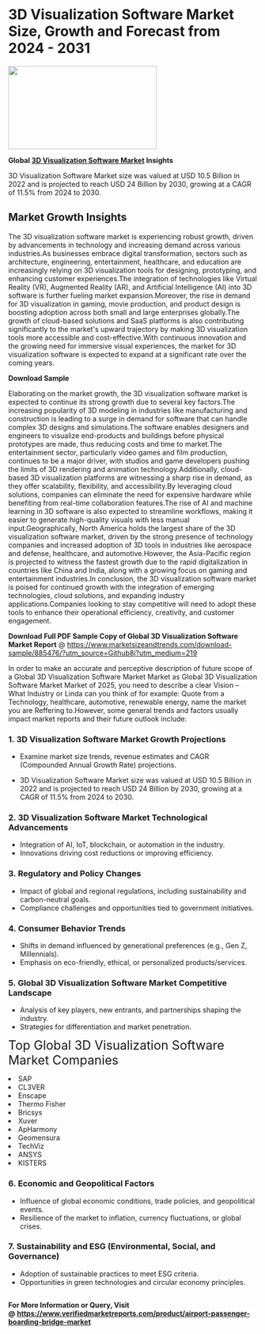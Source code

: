 <H1>3D Visualization Software Market Size, Growth and Forecast from 2024 - 2031</H1><img class="aligncenter size-medium wp-image-584254" src="https://thirdeyenews.in/wp-content/uploads/2024/09/Global-Market-Research-300x168.jpeg" alt="" width="300" height="168" /><p><strong>Global&nbsp;<a href="https://www.marketsizeandtrends.com/download-sample/885476/?utm_source=Github8j?utm_medium=219">3D Visualization Software Market</a> Insights</strong></p><p>3D Visualization Software Market size was valued at USD 10.5 Billion in 2022 and is projected to reach USD 24 Billion by 2030, growing at a CAGR of 11.5% from 2024 to 2030.</p><p><h2>Market Growth Insights</h2> <p>The 3D visualization software market is experiencing robust growth, driven by advancements in technology and increasing demand across various industries.As businesses embrace digital transformation, sectors such as architecture, engineering, entertainment, healthcare, and education are increasingly relying on 3D visualization tools for designing, prototyping, and enhancing customer experiences.The integration of technologies like Virtual Reality (VR), Augmented Reality (AR), and Artificial Intelligence (AI) into 3D software is further fueling market expansion.Moreover, the rise in demand for 3D visualization in gaming, movie production, and product design is boosting adoption across both small and large enterprises globally.The growth of cloud-based solutions and SaaS platforms is also contributing significantly to the market's upward trajectory by making 3D visualization tools more accessible and cost-effective.With continuous innovation and the growing need for immersive visual experiences, the market for 3D visualization software is expected to expand at a significant rate over the coming years.</p> <p><strong>Download Sample</strong></p> <p>Elaborating on the market growth, the 3D visualization software market is expected to continue its strong growth due to several key factors.The increasing popularity of 3D modeling in industries like manufacturing and construction is leading to a surge in demand for software that can handle complex 3D designs and simulations.The software enables designers and engineers to visualize end-products and buildings before physical prototypes are made, thus reducing costs and time to market.The entertainment sector, particularly video games and film production, continues to be a major driver, with studios and game developers pushing the limits of 3D rendering and animation technology.Additionally, cloud-based 3D visualization platforms are witnessing a sharp rise in demand, as they offer scalability, flexibility, and accessibility.By leveraging cloud solutions, companies can eliminate the need for expensive hardware while benefiting from real-time collaboration features.The rise of AI and machine learning in 3D software is also expected to streamline workflows, making it easier to generate high-quality visuals with less manual input.Geographically, North America holds the largest share of the 3D visualization software market, driven by the strong presence of technology companies and increased adoption of 3D tools in industries like aerospace and defense, healthcare, and automotive.However, the Asia-Pacific region is projected to witness the fastest growth due to the rapid digitalization in countries like China and India, along with a growing focus on gaming and entertainment industries.In conclusion, the 3D visualization software market is poised for continued growth with the integration of emerging technologies, cloud solutions, and expanding industry applications.Companies looking to stay competitive will need to adopt these tools to enhance their operational efficiency, creativity, and customer engagement.</p> <p><span class=""><strong>Download Full PDF Sample Copy of Global 3D Visualization Software Market Report</strong> @ <a href="https://www.marketsizeandtrends.com/download-sample/885476/?utm_source=Github8j?utm_medium=219" target="_blank">https://www.marketsizeandtrends.com/download-sample/885476/?utm_source=Github8j?utm_medium=219</a></span></p><p>In order to make an accurate and perceptive description of future scope of a Global&nbsp;3D Visualization Software Market Market as Global&nbsp;3D Visualization Software Market Market of 2025, you need to describe a clear Vision &ndash; What Industry or Linda can you think of for example: Quote from a Technology, healthcare, automotive, renewable energy, name the market you are Reffering to.However, some general trends and factors usually impact market reports and their future outlook include:</p><h3>1.&nbsp;<strong>3D Visualization Software Market Growth Projections</strong></h3><ul><li>Examine market size trends, revenue estimates and CAGR (Compounded Annual Growth Rate) projections.</li><li><p>3D Visualization Software Market size was valued at USD 10.5 Billion in 2022 and is projected to reach USD 24 Billion by 2030, growing at a CAGR of 11.5% from 2024 to 2030.</p></li></ul><h3>2.&nbsp;<strong>3D Visualization Software Market Technological Advancements</strong></h3><ul><li>Integration of AI, IoT, blockchain, or automation in the industry.</li><li>Innovations driving cost reductions or improving efficiency.</li></ul><h3>3.&nbsp;<strong>Regulatory and Policy Changes</strong></h3><ul><li>Impact of global and regional regulations, including sustainability and carbon-neutral goals.</li><li>Compliance challenges and opportunities tied to government initiatives.</li></ul><h3>4.&nbsp;<strong>Consumer Behavior Trends</strong></h3><ul><li>Shifts in demand influenced by generational preferences (e.g., Gen Z, Millennials).</li><li>Emphasis on eco-friendly, ethical, or personalized products/services.</li></ul><h3>5.&nbsp;<strong>Global 3D Visualization Software Market Competitive Landscape</strong></h3><ul><li>Analysis of key players, new entrants, and partnerships shaping the industry.</li><li>Strategies for differentiation and market penetration.</li></ul><p data-pm-slice="1 1 []"><span style="color: inherit; font-family: inherit; font-size: 25px;">Top Global 3D Visualization Software Market Companies</span></p><div class="" data-test-id=""><p><li>SAP</li><li> CL3VER</li><li> Enscape</li><li> Thermo Fisher</li><li> Bricsys</li><li> Xuver</li><li> ApHarmony</li><li> Geomensura</li><li> TechViz</li><li> ANSYS</li><li> KISTERS</li></p></div><h3>6.&nbsp;<strong>Economic and Geopolitical Factors</strong></h3><ul><li>Influence of global economic conditions, trade policies, and geopolitical events.</li><li>Resilience of the market to inflation, currency fluctuations, or global crises.</li></ul><h3>7.&nbsp;<strong>Sustainability and ESG (Environmental, Social, and Governance)</strong></h3><ul><li>Adoption of sustainable practices to meet ESG criteria.</li><li>Opportunities in green technologies and circular economy principles.</li></ul><h2><strong style="font-size: 14px;">For More Information or Query, Visit @&nbsp;</strong><a style="background-color: #ffffff; font-size: 14px;" href="https://www.marketsizeandtrends.com/report/3d-visualization-software-market/" target="_blank">https://www.verifiedmarketreports.com/product/airport-passenger-boarding-bridge-market</a></h2>